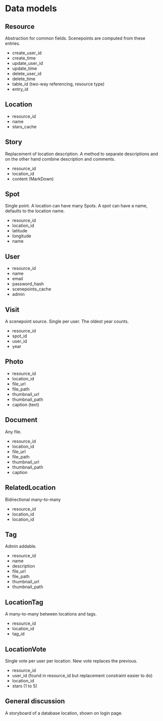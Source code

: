 # Data models

## Resource

Abstraction for common fields. Scenepoints are computed from these entries.

- create_user_id
- create_time
- update_user_id
- update_time
- delete_user_id
- delete_time
- table_id  (two-way referencing, resource type)
- entry_id

## Location

- resource_id
- name
- stars_cache

## Story

Replacement of location description. A method to separate descriptions and on the other hand combine description and comments.

- resource_id
- location_id
- content (MarkDown)

## Spot

Single point. A location can have many Spots. A spot can have a name, defaults to the location name.

- resource_id
- location_id
- latitude
- longitude
- name

## User

- resource_id
- name
- email
- password_hash
- scenepoints_cache
- admin

## Visit

A scenepoint source. Single per user. The oldest year counts.

- resource_id
- spot_id
- user_id
- year

## Photo

- resource_id
- location_id
- file_url
- file_path
- thumbnail_url
- thumbnail_path
- caption (text)

## Document

Any file.

- resource_id
- location_id
- file_url
- file_path
- thumbnail_url
- thumbnail_path
- caption

## RelatedLocation

Bidirectional many-to-many

- resource_id
- location_id
- location_id

## Tag

Admin addable.

- resource_id
- name
- description
- file_url
- file_path
- thumbnail_url
- thumbnail_path

## LocationTag

A many-to-many between locations and tags.

- resource_id
- location_id
- tag_id

## LocationVote

Single vote per user per location. New vote replaces the previous.

- resource_id
- user_id  (found in resource_id but replacement constraint easier to do)
- location_id
- stars (1 to 5)


## General discussion

A storyboard of a database location, shown on login page.

